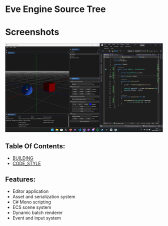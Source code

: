 # Eve Engine Source Tree

# Screenshots

![Editor](.github/eve_engine.png)

## Table Of Contents:
  - [BUILDING](./BUILDING.md)
  - [CODE_STYLE](./CODE_STYLE.md)

## Features:
- Editor application
- Asset and serialization system
- C# Mono scripting
- ECS scene system
- Dynamic batch renderer
- Event and input system
